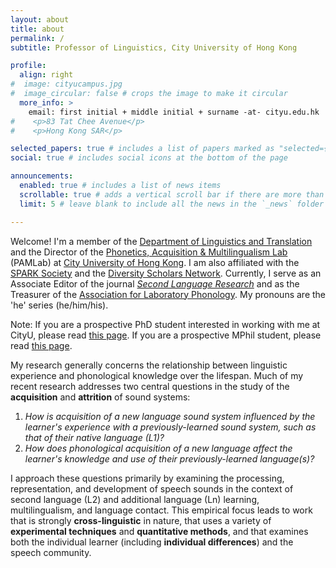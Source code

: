 ```yaml
---
layout: about
title: about
permalink: /
subtitle: Professor of Linguistics, City University of Hong Kong

profile:
  align: right
#  image: cityucampus.jpg
#  image_circular: false # crops the image to make it circular
  more_info: >
    email: first initial + middle initial + surname -at- cityu.edu.hk
#    <p>83 Tat Chee Avenue</p>
#    <p>Hong Kong SAR</p>

selected_papers: true # includes a list of papers marked as "selected={true}"
social: true # includes social icons at the bottom of the page

announcements:
  enabled: true # includes a list of news items
  scrollable: true # adds a vertical scroll bar if there are more than 3 news items
  limit: 5 # leave blank to include all the news in the `_news` folder

---
```


Welcome! I'm a member of the <a href="https://lt.cityu.edu.hk/" target="_blank">Department of Linguistics and Translation</a> and the Director of the <a href="https://thepamlab.github.io/" target="_blank">Phonetics, Acquisition &amp; Multilingualism Lab</a> (PAMLab) at <a href="https://www.cityu.edu.hk/" target="_blank">City University of Hong Kong</a>. I am also affiliated with the <a href="https://www.sparksociety.org/" target="_blank">SPARK Society</a> and the <a href="https://ncid.umich.edu/initiatives/diversity-scholars-network/" target="_blank">Diversity Scholars Network</a>. Currently, I serve as an Associate Editor of the journal <a href="https://journals.sagepub.com/home/slr" target="_blank"><em>Second Language Research</em></a> and as the Treasurer of the <a href="https://labphon.org/" target="_blank">Association for Laboratory Phonology</a>. My pronouns are the 'he' series (he/him/his).

Note: If you are a prospective PhD student interested in working with me at CityU, please read <a href="https://thepamlab.github.io/for-students/prospective-phd" target="_blank">this page</a>. If you are a prospective MPhil student, please read <a href="https://thepamlab.github.io/for-students/prospective-mphil" target="_blank">this page</a>.

My research generally concerns the relationship between linguistic experience and phonological knowledge over the lifespan. Much of my recent research addresses two central questions in the study of the <strong>acquisition</strong> and <strong>attrition</strong> of sound systems:
<ol>
 	<li><em>How is acquisition of a new language sound system influenced by the learner's experience with a previously-learned sound system, such as that of their native language (L1)?</em></li>
 	<li><em>How does phonological acquisition of a new language affect the learner's knowledge and use of their previously-learned language(s)?</em></li>
</ol>
I approach these questions primarily by examining the processing, representation, and development of speech sounds in the context of second language (L2) and additional language (Ln) learning, multilingualism, and language contact. This empirical focus leads to work that is strongly <strong>cross-linguistic</strong> in nature, that uses a variety of <strong>experimental techniques</strong> and <strong>quantitative methods</strong>, and that examines both the individual learner (including <strong>individual differences</strong>) and the speech community.
